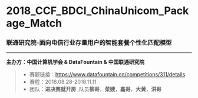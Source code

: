 # 2018_CCF_BDCI_ChinaUnicom_Package_Match
### 联通研究院-面向电信行业存量用户的智能套餐个性化匹配模型
-----
**主办方：中国计算机学会 & DataFountain & 中国联通研究院**
> * 赛题链接：https://www.datafountain.cn/competitions/311/details
> * 赛程：2018.08.28-2018.11.11
> * 团队：**进决赛就开房** ,队员**柳哥**，**菜嫂**，**鑫哥**，**大黄**，**洪哥**
